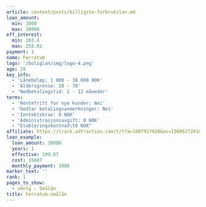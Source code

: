 ```yaml
---
article: content/posts/billigste-forbrukslan.md
loan_amount:
  min: 1000
  max: 30000
eff_interest:
  min: 103.4
  max: 258.02
payment: 1
name: Ferratum
logo: '/boliglan/img/logo-4.png'
age: 20
key_info:
  - 'Lånebeløp: 1 000 - 30 000 NOK'
  - 'Aldersgrense: 20 - 70'
  - 'Nedbetalingstid: 1 - 12 måneder'
terms:
  - 'Rentefritt for nye kunder: Nei'
  - 'Godtar betalingsanmerkninger: Nei'
  - 'Inntektskrav: 0 NOK'
  - 'Administrasjonsavgift: 0 NOK'
  - "Etableringskostnad\t0 NOK"
affiliate: https://track.adtraction.com/t/t?a=1087917620&as=1560627241&t=2&tk=1
loan_example:
  loan_amount: 30000
  years: 1
  effective: 199.87
  cost: 18687
  monthly_payment: 3900
marker_text: ''
rank: 1
pages_to_show:
  - smnlg - Smålån
title: Ferratum-smålån
---
```

